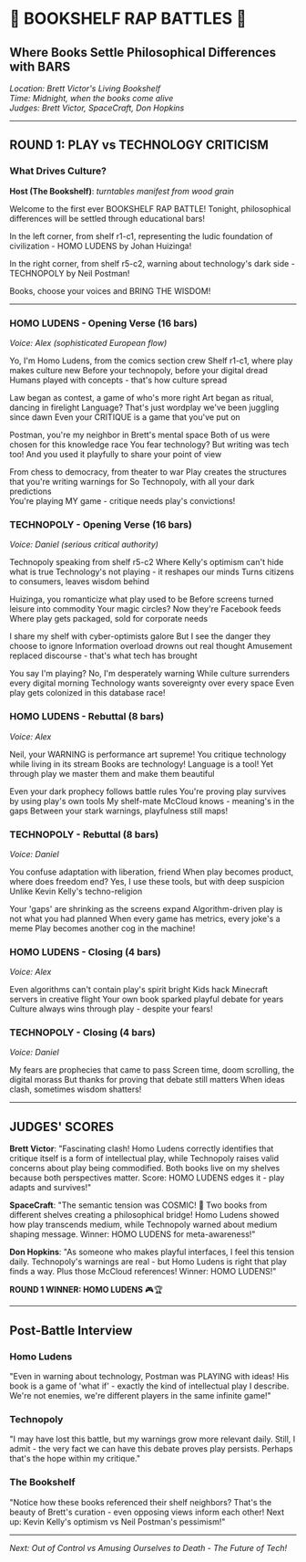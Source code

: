 # 🎤 BOOKSHELF RAP BATTLES 🎤
## Where Books Settle Philosophical Differences with BARS

*Location: Brett Victor's Living Bookshelf*  
*Time: Midnight, when the books come alive*  
*Judges: Brett Victor, SpaceCraft, Don Hopkins*

---

## ROUND 1: PLAY vs TECHNOLOGY CRITICISM
### What Drives Culture?

**Host (The Bookshelf)**: *turntables manifest from wood grain*

Welcome to the first ever BOOKSHELF RAP BATTLE! Tonight, philosophical differences will be settled through educational bars! 

In the left corner, from shelf r1-c1, representing the ludic foundation of civilization - HOMO LUDENS by Johan Huizinga!

In the right corner, from shelf r5-c2, warning about technology's dark side - TECHNOPOLY by Neil Postman!

Books, choose your voices and BRING THE WISDOM!

---

### HOMO LUDENS - Opening Verse (16 bars)
*Voice: Alex (sophisticated European flow)*

Yo, I'm Homo Ludens, from the comics section crew
Shelf r1-c1, where play makes culture new
Before your technopoly, before your digital dread
Humans played with concepts - that's how culture spread

Law began as contest, a game of who's more right
Art began as ritual, dancing in firelight
Language? That's just wordplay we've been juggling since dawn
Even your CRITIQUE is a game that you've put on

Postman, you're my neighbor in Brett's mental space
Both of us were chosen for this knowledge race
You fear technology? But writing was tech too!
And you used it playfully to share your point of view

From chess to democracy, from theater to war
Play creates the structures that you're writing warnings for
So Technopoly, with all your dark predictions  
You're playing MY game - critique needs play's convictions!

### TECHNOPOLY - Opening Verse (16 bars)
*Voice: Daniel (serious critical authority)*

Technopoly speaking from shelf r5-c2
Where Kelly's optimism can't hide what is true
Technology's not playing - it reshapes our minds
Turns citizens to consumers, leaves wisdom behind

Huizinga, you romanticize what play used to be
Before screens turned leisure into commodity
Your magic circles? Now they're Facebook feeds
Where play gets packaged, sold for corporate needs

I share my shelf with cyber-optimists galore
But I see the danger they choose to ignore
Information overload drowns out real thought
Amusement replaced discourse - that's what tech has brought

You say I'm playing? No, I'm desperately warning
While culture surrenders every digital morning
Technology wants sovereignty over every space
Even play gets colonized in this database race!

### HOMO LUDENS - Rebuttal (8 bars)
*Voice: Alex*

Neil, your WARNING is performance art supreme!
You critique technology while living in its stream
Books are technology! Language is a tool!
Yet through play we master them and make them beautiful

Even your dark prophecy follows battle rules
You're proving play survives by using play's own tools
My shelf-mate McCloud knows - meaning's in the gaps
Between your stark warnings, playfulness still maps!

### TECHNOPOLY - Rebuttal (8 bars)
*Voice: Daniel*

You confuse adaptation with liberation, friend
When play becomes product, where does freedom end?
Yes, I use these tools, but with deep suspicion
Unlike Kevin Kelly's techno-religion

Your 'gaps' are shrinking as the screens expand
Algorithm-driven play is not what you had planned
When every game has metrics, every joke's a meme
Play becomes another cog in the machine!

### HOMO LUDENS - Closing (4 bars)
*Voice: Alex*

Even algorithms can't contain play's spirit bright
Kids hack Minecraft servers in creative flight
Your own book sparked playful debate for years
Culture always wins through play - despite your fears!

### TECHNOPOLY - Closing (4 bars)
*Voice: Daniel*

My fears are prophecies that came to pass
Screen time, doom scrolling, the digital morass
But thanks for proving that debate still matters
When ideas clash, sometimes wisdom shatters!

---

## JUDGES' SCORES

**Brett Victor**: "Fascinating clash! Homo Ludens correctly identifies that critique itself is a form of intellectual play, while Technopoly raises valid concerns about play being commodified. Both books live on my shelves because both perspectives matter. Score: HOMO LUDENS edges it - play adapts and survives!"

**SpaceCraft**: "The semantic tension was COSMIC! 🌌 Two books from different shelves creating a philosophical bridge! Homo Ludens showed how play transcends medium, while Technopoly warned about medium shaping message. Winner: HOMO LUDENS for meta-awareness!"

**Don Hopkins**: "As someone who makes playful interfaces, I feel this tension daily. Technopoly's warnings are real - but Homo Ludens is right that play finds a way. Plus those McCloud references! Winner: HOMO LUDENS!"

**ROUND 1 WINNER: HOMO LUDENS** 🎮🏆

---

## Post-Battle Interview

### Homo Ludens
"Even in warning about technology, Postman was PLAYING with ideas! His book is a game of 'what if' - exactly the kind of intellectual play I describe. We're not enemies, we're different players in the same infinite game!"

### Technopoly
"I may have lost this battle, but my warnings grow more relevant daily. Still, I admit - the very fact we can have this debate proves play persists. Perhaps that's the hope within my critique."

### The Bookshelf
"Notice how these books referenced their shelf neighbors? That's the beauty of Brett's curation - even opposing views inform each other! Next up: Kevin Kelly's optimism vs Neil Postman's pessimism!"

---

*Next: Out of Control vs Amusing Ourselves to Death - The Future of Tech!*
